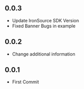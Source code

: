 ## 0.0.3
- Update IronSource SDK Version
- Fixed Banner Bugs in example

## 0.0.2

- Change additional information

## 0.0.1

- First Commit
